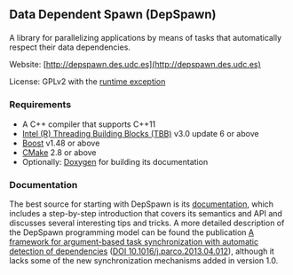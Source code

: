 ## Data Dependent Spawn (DepSpawn) </p>

A library for parallelizing applications by means of tasks that automatically respect their data dependencies.

Website: [http://depspawn.des.udc.es](http://depspawn.des.udc.es)

License: GPLv2 with the [runtime exception](https://www.threadingbuildingblocks.org/licensing#runtime-exception)

### Requirements


 * A C++ compiler that supports C++11
 * [Intel (R) Threading Building Blocks (TBB)](http://threadingbuildingblocks.org) v3.0 update 6 or above
 * [Boost](http://www.boost.org) v1.48 or above
 * [CMake](https://cmake.org) 2.8 or above
 * Optionally: [Doxygen](http://www.doxygen.org) for building its documentation

### Documentation

The best source for starting with DepSpawn is its [documentation](http://fraguela.github.io/depspawn/), which includes a step-by-step introduction that covers its semantics and API and discusses several interesting tips and tricks. A more detailed description of the DepSpawn programming model can be found the publication [A framework for argument-based task synchronization with automatic detection of dependencies](http://www.des.udc.es/~basilio/papers/Gonzalez13-DepSpawn.pdf) ([DOI 10.1016/j.parco.2013.04.012](http://dx.doi.org/10.1016/j.parco.2013.04.012)), although it lacks some of the new synchronization mechanisms added in version 1.0.


